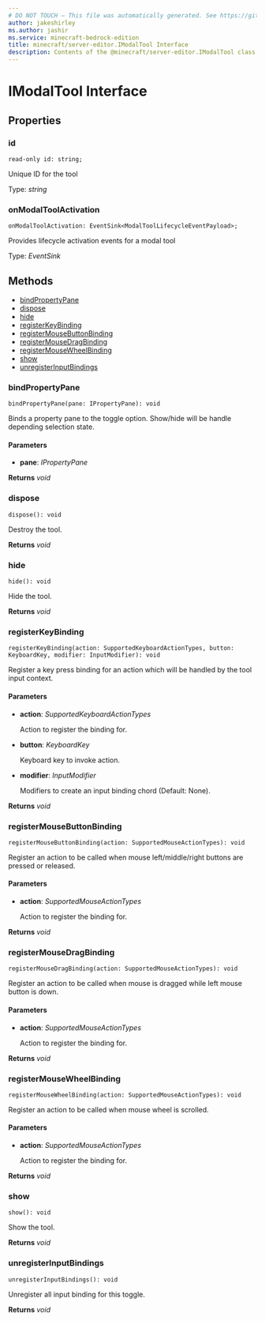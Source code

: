 ```yaml
---
# DO NOT TOUCH — This file was automatically generated. See https://github.com/mojang/minecraftapidocsgenerator to modify descriptions, examples, etc.
author: jakeshirley
ms.author: jashir
ms.service: minecraft-bedrock-edition
title: minecraft/server-editor.IModalTool Interface
description: Contents of the @minecraft/server-editor.IModalTool class.
---
```

# IModalTool Interface

## Properties

### **id**
`read-only id: string;`

Unique ID for the tool

Type: *string*

### **onModalToolActivation**
`onModalToolActivation: EventSink<ModalToolLifecycleEventPayload>;`

Provides lifecycle activation events for a modal tool

Type: *EventSink<ModalToolLifecycleEventPayload>*

## Methods
- [bindPropertyPane](#bindpropertypane)
- [dispose](#dispose)
- [hide](#hide)
- [registerKeyBinding](#registerkeybinding)
- [registerMouseButtonBinding](#registermousebuttonbinding)
- [registerMouseDragBinding](#registermousedragbinding)
- [registerMouseWheelBinding](#registermousewheelbinding)
- [show](#show)
- [unregisterInputBindings](#unregisterinputbindings)

### **bindPropertyPane**
`
bindPropertyPane(pane: IPropertyPane): void
`

Binds a property pane to the toggle option. Show/hide will be handle depending selection state.

#### **Parameters**
- **pane**: *IPropertyPane*

**Returns** *void*

### **dispose**
`
dispose(): void
`

Destroy the tool.

**Returns** *void*

### **hide**
`
hide(): void
`

Hide the tool.

**Returns** *void*

### **registerKeyBinding**
`
registerKeyBinding(action: SupportedKeyboardActionTypes, button: KeyboardKey, modifier: InputModifier): void
`

Register a key press binding for an action which will be handled by the tool input context.

#### **Parameters**
- **action**: *SupportedKeyboardActionTypes*
  
  Action to register the binding for.
- **button**: *KeyboardKey*
  
  Keyboard key to invoke action.
- **modifier**: *InputModifier*
  
  Modifiers to create an input binding chord (Default: None).

**Returns** *void*

### **registerMouseButtonBinding**
`
registerMouseButtonBinding(action: SupportedMouseActionTypes): void
`

Register an action to be called when mouse left/middle/right buttons are pressed or released.

#### **Parameters**
- **action**: *SupportedMouseActionTypes*
  
  Action to register the binding for.

**Returns** *void*

### **registerMouseDragBinding**
`
registerMouseDragBinding(action: SupportedMouseActionTypes): void
`

Register an action to be called when mouse is dragged while left mouse button is down.

#### **Parameters**
- **action**: *SupportedMouseActionTypes*
  
  Action to register the binding for.

**Returns** *void*

### **registerMouseWheelBinding**
`
registerMouseWheelBinding(action: SupportedMouseActionTypes): void
`

Register an action to be called when mouse wheel is scrolled.

#### **Parameters**
- **action**: *SupportedMouseActionTypes*
  
  Action to register the binding for.

**Returns** *void*

### **show**
`
show(): void
`

Show the tool.

**Returns** *void*

### **unregisterInputBindings**
`
unregisterInputBindings(): void
`

Unregister all input binding for this toggle.

**Returns** *void*
